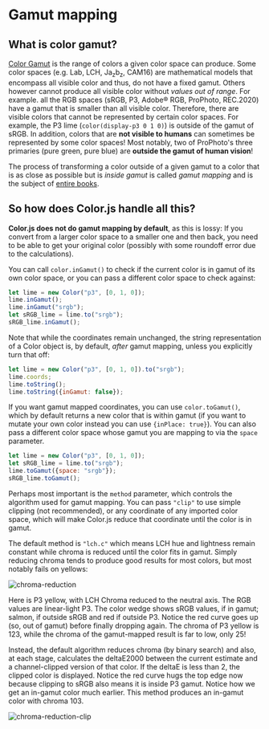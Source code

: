 # Gamut mapping

## What is color gamut?

[Color Gamut](https://en.wikipedia.org/wiki/Gamut) is the range of colors a given color space can produce.
Some color spaces (e.g. Lab, LCH, Ja<sub>z</sub>b<sub>z</sub>, CAM16) are mathematical models that encompass all visible color
and thus, do not have a fixed gamut.
Others however cannot produce all visible color without *values out of range*.
For example. all the RGB spaces (sRGB, P3, Adobe® RGB, ProPhoto, REC.2020) have a gamut that is smaller than all visible color.
Therefore, there are visible colors that cannot be represented by certain color spaces.
For example, the P3 lime (`color(display-p3 0 1 0)`) is outside of the gamut of sRGB.
In addition, colors that are **not visible to humans** can sometimes be represented by some color spaces!
Most notably, two of ProPhoto's three primaries (pure green, pure blue) are **outside the gamut of human vision**!

The process of transforming a color outside of a given gamut to a color that is as close as possible but is *inside gamut* is called *gamut mapping* and is the subject of [entire books](https://www.google.com/books/edition/Color_Gamut_Mapping/Yy0uK3pvfRMC?hl=en&gbpv=1&printsec=frontcover).

## So how does Color.js handle all this?

**Color.js does not do gamut mapping by default**, as this is lossy: If you convert from a larger color space to a smaller one and then back, you need to be able to get your original color (possibly with some roundoff error due to the calculations).

You can call `color.inGamut()` to check if the current color is in gamut of its own color space, or you can pass a different color space to check against:

```js
let lime = new Color("p3", [0, 1, 0]);
lime.inGamut();
lime.inGamut("srgb");
let sRGB_lime = lime.to("srgb");
sRGB_lime.inGamut();
```

Note that while the coordinates remain unchanged, the string representation of a Color object is, by default, _after_ gamut mapping, unless you explicitly turn that off:

```js
let lime = new Color("p3", [0, 1, 0]).to("srgb");
lime.coords;
lime.toString();
lime.toString({inGamut: false});
```


If you want gamut mapped coordinates, you can use `color.toGamut()`, which by default returns a new color that is within gamut (if you want to mutate your own color instead you can use `{inPlace: true}`).
You can also pass a different color space whose gamut you are mapping to via the `space` parameter.

```js
let lime = new Color("p3", [0, 1, 0]);
let sRGB_lime = lime.to("srgb");
lime.toGamut({space: "srgb"});
sRGB_lime.toGamut();
```

Perhaps most important is the `method` parameter, which controls the algorithm used for gamut mapping.
You can pass `"clip"` to use simple clipping (not recommended), or any coordinate of any imported color space, which will make Color.js reduce that coordinate until the color is in gamut.

The default method is `"lch.c"` which means LCH hue and lightness remain constant while chroma is reduced until the color fits in gamut.
Simply reducing chroma tends to produce good results for most colors, but most notably fails on yellows:

![chroma-reduction](../images/p3-yellow-lab.svg)

Here is P3 yellow, with LCH Chroma reduced to the neutral axis. The RGB values are linear-light P3. The color wedge shows sRGB values, if in gamut; salmon, if outside sRGB and red if outside P3. Notice the red curve goes up (so, out of gamut) before finally dropping again. The chroma of P3 yellow is 123, while the chroma of the gamut-mapped result is far to low, only 25!

Instead, the default algorithm reduces chroma (by binary search) and also, at each stage, calculates the deltaE2000 between the current estimate and a channel-clipped version of that color. If the deltaE is less than 2, the clipped color is displayed. Notice the red curve hugs the top edge now because clipping to sRGB also means it is inside P3 gamut. Notice how we get an in-gamut color much earlier. This method produces an in-gamut color with chroma 103.

![chroma-reduction-clip](../images/p3-yellow-lab-clip.svg)
